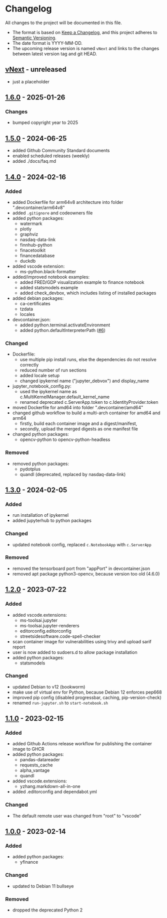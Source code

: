 # Changelog

All changes to the project will be documented in this file.

- The format is based on [Keep a Changelog](https://keepachangelog.com/en/1.1.0/),
and this project adheres to [Semantic Versioning](https://semver.org/spec/v2.0.0.html).
- The date format is YYYY-MM-DD.
- The upcoming release version is named `vNext` and links to the changes between latest version tag and git HEAD.

## [vNext] - unreleased

- just a placeholder

## [1.6.0] - 2025-01-26

### Changes

- bumped copyright year to 2025

## [1.5.0] - 2024-06-25

- added Github Community Standard documents
- enabled scheduled releases (weekly)
- added ./docs/faq.md

## [1.4.0] - 2024-02-16

### Added

- added Dockerfile for arm64v8 architecture into folder ".devcontainer/arm64v8"
- added `.gitignore` and codeowners file
- added python packages:
  - watermark
  - plotly
  - graphviz
  - nasdaq-data-link
  - finnhub-python
  - finacetoolkit
  - financedatabase
  - duckdb
- added vscode extension:
  - ms-python.black-formatter
- added/improved notebook examples:
  - added FRED/GDP visualization example to finance notebook
  - added statsmodels example
  - added check_devbox, which includes listing of installed packages
- added debian packages:
  - ca-certificates
  - tzdata
  - locales
- devcontainer.json:
  - added python.terminal.activateEnvironment
  - added python.defaultInterpreterPath ([#6](https://github.com/jakoch/jupyter-devbox/issues/6))

### Changed

- Dockerfile:
  - use multiple pip install runs, else the dependencies do not resolve correctly
  - reduced number of run sections
  - added locale setup
  - changed ipykernel name ("jupyter_debvox") and display_name
- jupyter_notebook_config.py:
  - used the ipykernel name as c.MultiKernelManager.default_kernel_name
  - renamed deprecated c.ServerApp.token to c.IdentityProvider.token
- moved Dockerfile for amd64 into folder ".devcontainer/amd64"
- changed github workflow to build a multi-arch container for amd64 and arm64
  - firstly, build each container image and a digest/manifest,
  - secondly, upload the merged digests as one manifest file
- changed python packages:
  - opencv-python to opencv-python-headless

### Removed

- removed python packages:
  - pydotplus
  - quandl (deprecated, replaced by nasdaq-data-link)

## [1.3.0] - 2024-02-05

### Added

- run installation of ipykernel
- added jupyterhub to python packages

### Changed

- updated notebook config, replaced `c.NotebookApp` with `c.ServerApp`

### Removed

- removed the tensorboard port from "appPort" in devcontainer.json
- removed apt package python3-opencv, because version too old (4.6.0)

## [1.2.0] - 2023-07-22

### Added

- added vscode.extensions:
  - ms-toolsai.jupyter
  - ms-toolsai.jupyter-renderers
  - editorconfig.editorconfig
  - streetsidesoftware.code-spell-checker
- scan container image for vulnerabilities using trivy and upload sarif report
- user is now added to sudoers.d to allow package installation
- added python packages:
  - statsmodels

### Changed

- updated Debian to v12 (bookworm)
- make use of virtual env for Python, because Debian 12 enforces pep668
- improved pip config (disabled progressbar, caching, pip-version-check)
- renamed `run-jupyter.sh` to `start-notebook.sh`

## [1.1.0] - 2023-02-15

### Added

- added Github Actions release workflow for publishing the container image to GHCR
- added python packages:
  - pandas-datareader
  - requests_cache
  - alpha_vantage
  - quandl
- added vscode.extensions:
  - yzhang.markdown-all-in-one
- added .editorconfig and dependabot.yml

### Changed

- The default remote user was changed from "root" to "vscode"

## [1.0.0] - 2023-02-14

### Added

- added python packages:
  - yfinance

### Changed

- updated to Debian 11 bullseye

### Removed

- dropped the deprecated Python 2

<!-- Section for Reference Links -->

[vNext]: https://github.com/jakoch/jupyter-devbox/compare/v1.6.0...HEAD
[1.6.0]: https://github.com/jakoch/jupyter-devbox/compare/v1.5.0...v1.6.0
[1.5.0]: https://github.com/jakoch/jupyter-devbox/compare/v1.4.0...v1.5.0
[1.4.0]: https://github.com/jakoch/jupyter-devbox/compare/v1.3.0...v1.4.0
[1.3.0]: https://github.com/jakoch/jupyter-devbox/compare/v1.2.0...v1.3.0
[1.2.0]: https://github.com/jakoch/jupyter-devbox/compare/v1.1.0...v1.2.0
[1.1.0]: https://github.com/jakoch/jupyter-devbox/compare/v1.0.0...v1.1.0
[1.0.0]: https://github.com/jakoch/jupyter-devbox/releases/tag/v1.0.0
